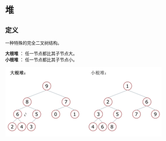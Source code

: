 # 堆

## 定义

一种特殊的完全二叉树结构。  

**大根堆** ： 任一节点都比其子节点大。  
**小根堆** ： 任一节点都比其子节点小。  

![20250126154653](https://raw.githubusercontent.com/lyy1119/Imgs/main/img/20250126154653.png)

